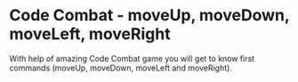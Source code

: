 # Code Combat - moveUp, moveDown, moveLeft, moveRight

With help of amazing Code Combat game you will get to know first commands (moveUp, moveDown, moveLeft and moveRight).

